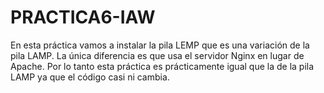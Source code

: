 # PRACTICA6-IAW
En esta práctica vamos a instalar la pila LEMP que es una variación de la pila LAMP. La única diferencia es que usa el servidor Nginx en lugar de Apache.
Por lo tanto esta práctica es prácticamente igual que la de la pila LAMP ya que el código casi ni cambia.
